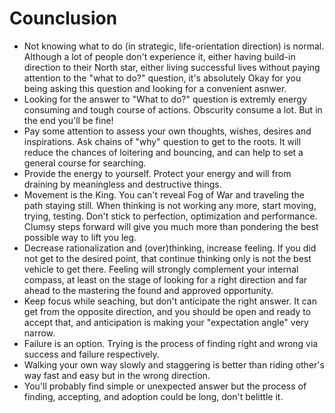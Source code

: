 # Counclusion

* Not knowing what to do (in strategic, life-orientation direction) is normal. Although a lot of people don't experience it, either having build-in direction to their North star, either living successful lives without paying attention to the "what to do?" question, it's absolutely Okay for you being asking this question and looking for a convenient asnwer.
* Looking for the answer to "What to do?" question is extremly energy consuming and tough course of actions. Obscurity consume a lot. But in the end you'll be fine!
* Pay some attention to assess your own thoughts, wishes, desires and inspirations. Ask chains of "why" question to get to the roots. It will reduce the chances of loitering and bouncing, and can help to set a general course for searching. 
* Provide the energy to yourself. Protect your energy and will from draining by meaningless and destructive things.
* Movement is the King. You can't reveal Fog of War and traveling the path staying still. When thinking is not working any more, start moving, trying, testing. Don't stick to perfection, optimization and performance. Clumsy steps forward will give you much more than pondering the best possible way to lift you leg. 
* Decrease rationalization and (over)thinking, increase feeling. If you did not get to the desired point, that continue thinking only is not the best vehicle to get there. Feeling will strongly complement your internal compass, at least on the stage of looking for a right direction and far ahead to the mastering the found and approved opportunity. 
* Keep focus while seaching, but don't anticipate the right answer. It can get from the opposite direction, and you should be open and ready to accept that, and anticipation is making your "expectation angle" very narrow. 
* Failure is an option. Trying is the process of finding right and wrong via success and failure respectively. 
* Walking your own way slowly and staggering is better than riding other's way fast and easy but in the wrong direction. 
* You'll probably find simple or unexpected answer but the process of finding, accepting, and adoption could be long, don't belittle it. 
